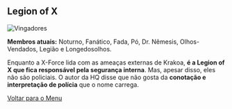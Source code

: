 ## Legion of X
![Vingadores](https://eb6f93.a2cdn1.secureserver.net/wp-content/uploads/2022/04/todas-equipes-marvel-250422-3-675x1024.jpg)

**Membros atuais:**  Noturno, Fanático, Fada, Pó, Dr. Nêmesis, Olhos-Vendados, Legião e Longedosolhos.

Enquanto a X-Force lida com as ameaças externas de Krakoa,  **é a Legion of X que fica responsável pela segurança interna**. Mas, apesar disso, eles não são policiais. O autor da HQ disse que não gosta da  **conotação e interpretação de polícia**  que o nome carrega.

[Voltar para o Menu](https://github.com/GuhBrando/super-equipes/blob/main/menu.md)